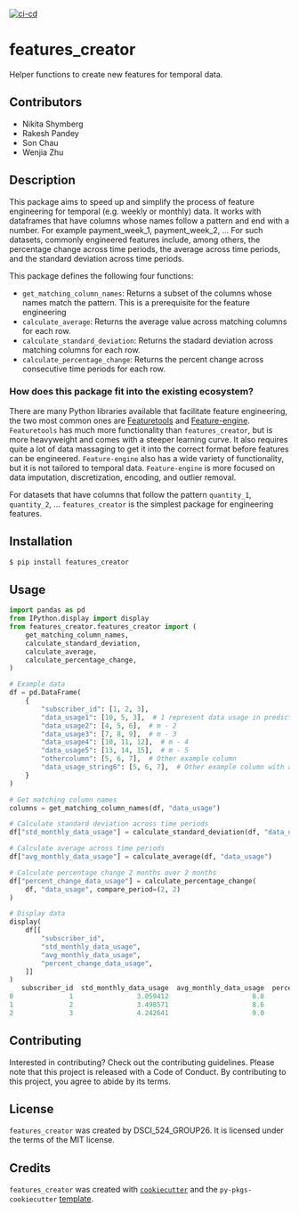 [![ci-cd](https://github.com/UBC-MDS/features_creator/actions/workflows/ci-cd.yml/badge.svg)](https://github.com/UBC-MDS/features_creator/actions/workflows/ci-cd.yml)
# features_creator

Helper functions to create new features for temporal data.

## Contributors

- Nikita Shymberg
- Rakesh Pandey
- Son Chau
- Wenjia Zhu

## Description

This package aims to speed up and simplify the process of feature engineering for temporal (e.g. weekly or monthly) data.
It works with dataframes that have columns whose names follow a pattern and end with a number. For example payment_week_1, payment_week_2, ...
For such datasets, commonly engineered features include, among others, the percentage change across time periods, the average across time periods, and the standard deviation across time periods.

This package defines the following four functions:

- `get_matching_column_names`: Returns a subset of the columns whose names match the pattern. This is a prerequisite for the feature engineering
- `calculate_average`: Returns the average value across matching columns for each row.
- `calculate_standard_deviation`: Returns the stadard deviation across matching columns for each row.
- `calculate_percentage_change`: Returns the percent change across consecutive time periods for each row.

### How does this package fit into the existing ecosystem?

There are many Python libraries available that facilitate feature engineering,
the two most common ones are [Featuretools](https://www.featuretools.com/) and [Feature-engine](https://feature-engine.readthedocs.io/en/1.2.x/).
`Featuretools` has much more functionality than `features_creator`, but is more heavyweight and comes with a steeper learning curve.
It also requires quite a lot of data massaging to get it into the correct format before features can be engineered.
`Feature-engine` also has a wide variety of functionality, but it is not tailored to temporal data.
`Feature-engine` is more focused on data imputation, discretization, encoding, and outlier removal.

For datasets that have columns that follow the pattern `quantity_1`, `quantity_2`, ... `features_creator` is the simplest package for engineering features.

## Installation

```bash
$ pip install features_creator
```

## Usage

```python
import pandas as pd
from IPython.display import display
from features_creator.features_creator import (
    get_matching_column_names,
    calculate_standard_deviation,
    calculate_average,
    calculate_percentage_change,
)

# Example data
df = pd.DataFrame(
    {
        "subscriber_id": [1, 2, 3],
        "data_usage1": [10, 5, 3],  # 1 represent data usage in prediction month (m) - 1
        "data_usage2": [4, 5, 6],  # m - 2
        "data_usage3": [7, 8, 9],  # m - 3
        "data_usage4": [10, 11, 12],  # m - 4
        "data_usage5": [13, 14, 15],  # m - 5
        "othercolumn": [5, 6, 7],  # Other example column
        "data_usage_string6": [5, 6, 7],  # Other example column with an integer
    }
)

# Get matching column names
columns = get_matching_column_names(df, "data_usage")

# Calculate standard deviation across time periods
df["std_monthly_data_usage"] = calculate_standard_deviation(df, "data_usage")

# Calculate average across time periods
df["avg_monthly_data_usage"] = calculate_average(df, "data_usage")

# Calculate percentage change 2 months over 2 months
df["percent_change_data_usage"] = calculate_percentage_change(
    df, "data_usage", compare_period=(2, 2)
)

# Display data
display(
    df[[
        "subscriber_id",
        "std_monthly_data_usage",
        "avg_monthly_data_usage",
        "percent_change_data_usage",
    ]]
)
   subscriber_id  std_monthly_data_usage  avg_monthly_data_usage  percent_change_data_usage
0              1                3.059412                     8.8                 -17.647059
1              2                3.498571                     8.6                 -47.368421
2              3                4.242641                     9.0                 -57.142857
```

## Contributing

Interested in contributing? Check out the contributing guidelines. Please note that this project is released with a Code of Conduct. By contributing to this project, you agree to abide by its terms.

## License

`features_creator` was created by DSCI_524_GROUP26. It is licensed under the terms of the MIT license.

## Credits

`features_creator` was created with [`cookiecutter`](https://cookiecutter.readthedocs.io/en/latest/) and the `py-pkgs-cookiecutter` [template](https://github.com/py-pkgs/py-pkgs-cookiecutter).
